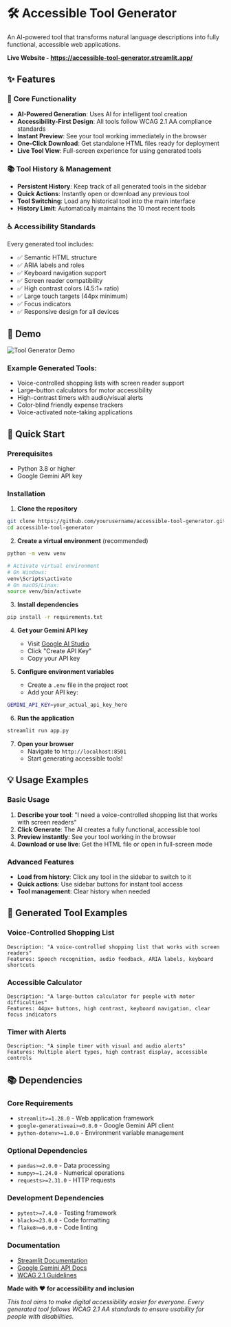 # 🛠️ Accessible Tool Generator

An AI-powered tool that transforms natural language descriptions into fully functional, accessible web applications. 

**Live Website - https://accessible-tool-generator.streamlit.app/**

## ✨ Features

### 🚀 **Core Functionality**
- **AI-Powered Generation**: Uses AI for intelligent tool creation
- **Accessibility-First Design**: All tools follow WCAG 2.1 AA compliance standards
- **Instant Preview**: See your tool working immediately in the browser
- **One-Click Download**: Get standalone HTML files ready for deployment
- **Live Tool View**: Full-screen experience for using generated tools

### 📚 **Tool History & Management**
- **Persistent History**: Keep track of all generated tools in the sidebar
- **Quick Actions**: Instantly open or download any previous tool
- **Tool Switching**: Load any historical tool into the main interface
- **History Limit**: Automatically maintains the 10 most recent tools

### ♿ **Accessibility Standards**
Every generated tool includes:
- ✅ Semantic HTML structure
- ✅ ARIA labels and roles
- ✅ Keyboard navigation support
- ✅ Screen reader compatibility
- ✅ High contrast colors (4.5:1+ ratio)
- ✅ Large touch targets (44px minimum)
- ✅ Focus indicators
- ✅ Responsive design for all devices

## 🎯 Demo

![Tool Generator Demo](https://via.placeholder.com/800x400/667eea/ffffff?text=Accessible+Tool+Generator)

### Example Generated Tools:
- Voice-controlled shopping lists with screen reader support
- Large-button calculators for motor accessibility
- High-contrast timers with audio/visual alerts
- Color-blind friendly expense trackers
- Voice-activated note-taking applications

## 🚀 Quick Start

### Prerequisites
- Python 3.8 or higher
- Google Gemini API key

### Installation

1. **Clone the repository**
```bash
git clone https://github.com/yourusername/accessible-tool-generator.git
cd accessible-tool-generator
```

2. **Create a virtual environment** (recommended)
```bash
python -m venv venv

# Activate virtual environment
# On Windows:
venv\Scripts\activate
# On macOS/Linux:
source venv/bin/activate
```

3. **Install dependencies**
```bash
pip install -r requirements.txt
```

4. **Get your Gemini API key**
   - Visit [Google AI Studio](https://makersuite.google.com/app/apikey)
   - Click "Create API Key"
   - Copy your API key

5. **Configure environment variables**
   - Create a `.env` file in the project root
   - Add your API key:
```bash
GEMINI_API_KEY=your_actual_api_key_here
```

6. **Run the application**
```bash
streamlit run app.py
```

7. **Open your browser**
   - Navigate to `http://localhost:8501`
   - Start generating accessible tools!

## 💡 Usage Examples

### Basic Usage
1. **Describe your tool**: "I need a voice-controlled shopping list that works with screen readers"
2. **Click Generate**: The AI creates a fully functional, accessible tool
3. **Preview instantly**: See your tool working in the browser
4. **Download or use live**: Get the HTML file or open in full-screen mode

### Advanced Features
- **Load from history**: Click any tool in the sidebar to switch to it
- **Quick actions**: Use sidebar buttons for instant tool access
- **Tool management**: Clear history when needed


## 🎯 Generated Tool Examples

### Voice-Controlled Shopping List
```
Description: "A voice-controlled shopping list that works with screen readers"
Features: Speech recognition, audio feedback, ARIA labels, keyboard shortcuts
```

### Accessible Calculator
```
Description: "A large-button calculator for people with motor difficulties"
Features: 44px+ buttons, high contrast, keyboard navigation, clear focus indicators
```

### Timer with Alerts
```
Description: "A simple timer with visual and audio alerts"
Features: Multiple alert types, high contrast display, accessible controls
```

## 📚 Dependencies

### Core Requirements
- `streamlit>=1.28.0` - Web application framework
- `google-generativeai>=0.8.0` - Google Gemini API client
- `python-dotenv>=1.0.0` - Environment variable management

### Optional Dependencies
- `pandas>=2.0.0` - Data processing
- `numpy>=1.24.0` - Numerical operations
- `requests>=2.31.0` - HTTP requests

### Development Dependencies
- `pytest>=7.4.0` - Testing framework
- `black>=23.0.0` - Code formatting
- `flake8>=6.0.0` - Code linting


### Documentation
- [Streamlit Documentation](https://docs.streamlit.io/)
- [Google Gemini API Docs](https://ai.google.dev/)
- [WCAG 2.1 Guidelines](https://www.w3.org/WAI/WCAG21/quickref/)



**Made with ❤️ for accessibility and inclusion**

*This tool aims to make digital accessibility easier for everyone. Every generated tool follows WCAG 2.1 AA standards to ensure usability for people with disabilities.*

